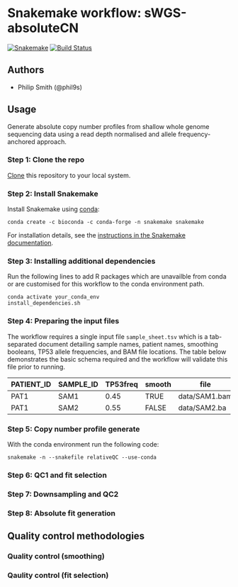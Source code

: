 # Snakemake workflow: sWGS-absoluteCN

[![Snakemake](https://img.shields.io/badge/snakemake-≥5.10.0-brightgreen.svg)](https://snakemake.bitbucket.io)
[![Build Status](https://travis-ci.org/snakemake-workflows/sWGS-absoluteCN.svg?branch=master)](https://travis-ci.org/snakemake-workflows/sWGS-absoluteCN)

## Authors

* Philip Smith (@phil9s)

## Usage

Generate absolute copy number profiles from shallow whole genome sequencing data using a read depth normalised and allele frequency-anchored approach.

### Step 1: Clone the repo

[Clone](https://help.github.com/en/articles/cloning-a-repository) this repository to your local system.

### Step 2: Install Snakemake

Install Snakemake using [conda](https://conda.io/projects/conda/en/latest/user-guide/install/index.html):

    conda create -c bioconda -c conda-forge -n snakemake snakemake

For installation details, see the [instructions in the Snakemake documentation](https://snakemake.readthedocs.io/en/stable/getting_started/installation.html).

### Step 3: Installing additional dependencies

Run the following lines to add R packages which are unavailble from conda or are customised for this workflow to the conda environment path.

```
conda activate your_conda_env
install_dependencies.sh
```

### Step 4: Preparing the input files

The workflow requires a single input file `sample_sheet.tsv` which is a tab-separated document detailing sample names, patient names, smoothing booleans, TP53 allele frequencies, and BAM file locations. The table below demonstrates the basic schema required and the workflow will validate this file prior to running.

|PATIENT_ID|SAMPLE_ID|TP53freq|smooth|file         |
|----------|---------|--------|------|-------------|
|PAT1      |SAM1     |0.45    |TRUE  |data/SAM1.bam|
|PAT1      |SAM2     |0.55    |FALSE |data/SAM2.ba |

### Step 5: Copy number profile generate

With the conda environment run the following code:

```
snakemake -n --snakefile relativeQC --use-conda
```

### Step 6: QC1 and fit selection


### Step 7: Downsampling and QC2


### Step 8: Absolute fit generation

## Quality control methodologies

### Quality control (smoothing)

### Qaulity control (fit selection)


